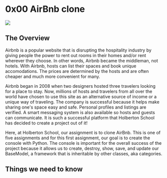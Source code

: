 # 0x00 AirBnb clone

<img src="https://s3.amazonaws.com/intranet-projects-files/holbertonschool-higher-level_programming+/263/HBTN-hbnb-Final.png">

## The Overview

Airbnb is a popular website that is disrupting the hospitality industry by giving people the power to rent out rooms in their homes and/or rent wherever they choose. In other words, Airbnb became the middleman, not hotels. With Airbnb, hosts can list their spaces and book unique accomodations. The prices are determined by the hosts and are often cheaper and much more convenient for many.

Airbnb began in 2008 when two designers hosted three travelers looking for a place to stay. Now, millions of hosts and travelers from all over the world have chosen to use this site as an alternative source of income or a unique way of traveling. The company is successful because it helps make sharing one's space easy and safe. Personal profiles and listings are verified. A smart messaging system is also available so hosts and guests can communicate. It is such a successful platform that Holberton School has decided to create a project out of it!

Here, at Holberton School, our assignment is to clone AirBnb. This is one of five assignments and for this first assignment, our goal is to create the console with Python. The console is important for the overall success of the project because it allows us to create, destroy, show, save, and update our BaseModel, a framework that is inheritable by other classes, aka categories.

## Things we need to know
```

``` 
